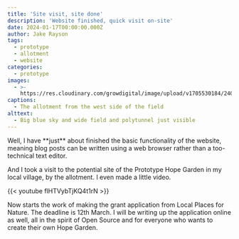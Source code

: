 ```yaml
---
title: 'Site visit, site done'
description: 'Website finished, quick visit on-site'
date: 2024-01-17T00:00:00.000Z
author: Jake Rayson
tags:
  - prototype
  - allotment
  - website
categories:
  - prototype
images:
  - >-
    https://res.cloudinary.com/growdigital/image/upload/v1705530184/240117-pen-y-foidr-allotments.jpg
captions:
  - The allotment from the west side of the field
alttext:
  - Big blue sky and wide field and polytunnel just visible
---
```


Well, I have \*\*just\*\* about finished the basic functionality of the website, meaning blog posts can be written using a web browser rather than a too-technical text editor.

And I took a visit to the potential site of the Prototype Hope Garden in my local village, by the allotment. I even made a little video.

{{\< youtube flHTVybTjKQ4t1rN >}}

Now starts the work of making the grant application from Local Places for Nature. The deadline is 12th March. I will be writing up the application online as well, all in the spirit of Open Source and for everyone who wants to create their own Hope Garden.
